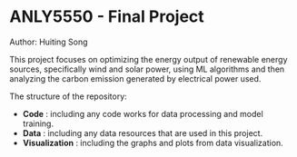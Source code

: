 # ANLY5550 - Final Project
Author: Huiting Song

This project focuses on optimizing the energy output of renewable energy sources, specifically wind and solar power, using ML algorithms and then analyzing the carbon emission generated by electrical power used. 

The structure of the repository:
- **Code** : including any code works for data processing and model training.
- **Data** : including any data resources that are used in this project.
- **Visualization** : including the graphs and plots from data visualization.

